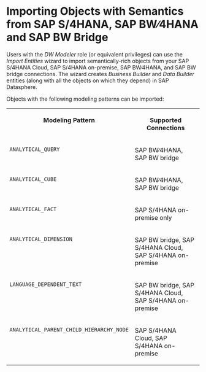<!-- loio361729b49aea4519a6e8910b035dbf6c -->

# Importing Objects with Semantics from SAP S/4HANA, SAP BW∕4HANA and SAP BW Bridge

Users with the *DW Modeler* role \(or equivalent privileges\) can use the *Import Entities* wizard to import semantically-rich objects from your SAP S/4HANA Cloud, SAP S/4HANA on-premise, SAP BW∕4HANA, and SAP BW bridge connections. The wizard creates *Business Builder* and *Data Builder* entities \(along with all the objects on which they depend\) in SAP Datasphere.

Objects with the following modeling patterns can be imported:


<table>
<tr>
<th valign="top">

Modeling Pattern

</th>
<th valign="top">

Supported Connections

</th>
</tr>
<tr>
<td valign="top">

`ANALYTICAL_QUERY`

</td>
<td valign="top">

SAP BW∕4HANA, SAP BW bridge

</td>
</tr>
<tr>
<td valign="top">

`ANALYTICAL_CUBE`

</td>
<td valign="top">

SAP BW∕4HANA, SAP BW bridge

</td>
</tr>
<tr>
<td valign="top">

`ANALYTICAL_FACT`

</td>
<td valign="top">

SAP S/4HANA on-premise only

</td>
</tr>
<tr>
<td valign="top">

`ANALYTICAL_DIMENSION`

</td>
<td valign="top">

SAP BW bridge, SAP S/4HANA Cloud, SAP S/4HANA on-premise

</td>
</tr>
<tr>
<td valign="top">

`LANGUAGE_DEPENDENT_TEXT`

</td>
<td valign="top">

SAP BW bridge, SAP S/4HANA Cloud, SAP S/4HANA on-premise

</td>
</tr>
<tr>
<td valign="top">

`ANALYTICAL_PARENT_CHILD_HIERARCHY_NODE`

</td>
<td valign="top">

SAP S/4HANA Cloud, SAP S/4HANA on-premise

</td>
</tr>
</table>

